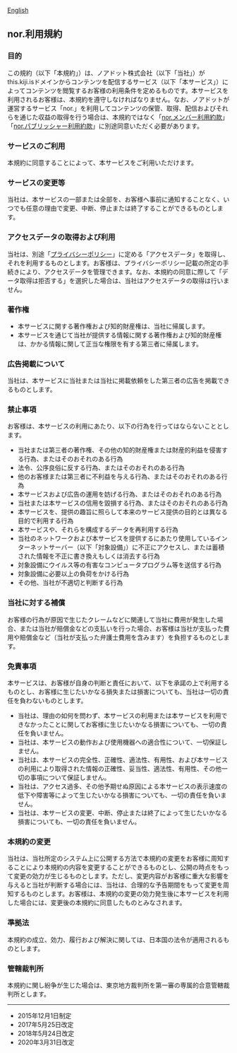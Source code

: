 [English](https://github.com/nordot/otherthancode/blob/master/terms_users_en.md)

## nor.利用規約
### 目的
この規約（以下「本規約」）は、ノアドット株式会社（以下「当社」）がthis.kiji.isドメインからコンテンツを配信するサービス（以下「本サービス」）によってコンテンツを閲覧するお客様の利用条件を定めるものです。本サービスを利用されるお客様は、本規約を遵守しなければなりません。なお、ノアドットが運営するサービス「nor.」を利用してコンテンツの保管、取得、配信およびそれらを通じた収益の取得を行う場合は、本規約ではなく「[nor.メンバー利用約款](https://github.com/nordot/otherthancode/blob/master/tou_members_ja.md)」「[nor.パブリッシャー利用約款](https://github.com/nordot/otherthancode/blob/master/tou_publishers_ja.md)」に別途同意いただく必要があります。

### サービスのご利用
本規約に同意することによって、本サービスをご利用いただけます。

### サービスの変更等
当社は、本サービスの一部または全部を、お客様へ事前に通知することなく、いつでも任意の理由で変更、中断、停止または終了することができるものとします。

### アクセスデータの取得および利用
当社は、別途「[プライバシーポリシー](https://www.nordot.jp/privacy)」に定める「アクセスデータ」を取得し、それを利用するものとします。お客様は、プライバシーポリシー記載の所定の手続きにより、アクセスデータを管理できます。なお、本規約の同意に際して「データ取得は拒否する」を選択した場合は、当社はアクセスデータの取得は行いません。

### 著作権
- 本サービスに関する著作権および知的財産権は、当社に帰属します。
- 本サービスを通じて当社が提供する情報に関する著作権および知的財産権は、かかる情報に関して正当な権限を有する第三者に帰属します。

### 広告掲載について
当社は、本サービスに当社または当社に掲載依頼をした第三者の広告を掲載できるものとします。

### 禁止事項
お客様は、本サービスの利用にあたり、以下の行為を行ってはならないこととします。
- 当社または第三者の著作権、その他の知的財産権または財産的利益を侵害する行為、またはそのおそれのある行為
- 法令、公序良俗に反する行為、またはそのおそれのある行為
- 他のお客様または第三者に不利益を与える行為、またはそのおそれのある行為
- 本サービスおよび広告の運用を妨げる行為、またはそのおそれのある行為
- 当社または本サービスの信用を毀損する行為、またはそのおそれのある行為
- 本サービスを、提供の趣旨に照らして本来のサービス提供の目的とは異なる目的で利用する行為
- 本サービスや、それらを構成するデータを再利用する行為
- 当社のネットワークおよび本サービスを提供するにあたり使用しているインターネットサーバー（以下「対象設備」）に不正にアクセスし、または蓄積された情報を不正に書き換えもしくは消去する行為
- 対象設備にウイルス等の有害なコンピュータプログラム等を送信する行為
- 対象設備に必要以上の負荷をかける行為
- その他、当社が不適切と判断する行為

### 当社に対する補償
お客様の行為が原因で生じたクレームなどに関連して当社に費用が発生した場合、または当社が賠償金などの支払いを行った場合、お客様は当社が支払った費用や賠償金など（当社が支払った弁護士費用を含みます）を負担するものとします。

### 免責事項
本サービスは、お客様が自身の判断と責任において、以下を承諾の上で利用するものとし、お客様に生じたいかなる損失または損害についても、当社は一切の責任を負わないものとします。
- 当社は、理由の如何を問わず、本サービスの利用または本サービスを利用できなかったことに関してお客様に生じたいかなる損害についても、一切の責任を負いません。
- 当社は、本サービスの動作および使用機器への適合性について、一切保証しません。
- 当社は、本サービスの完全性、正確性、適法性、有用性、および本サービスの利用により取得された情報の正確性、妥当性、適法性、有用性、その他一切の事項について保証しません。
- 当社は、アクセス過多、その他予期せぬ原因による本サービスの表示速度の低下や障害等によって生じたいかなる損害についても、一切の責任を負いません。
- 当社は、本サービスの変更、中断、停止または終了によって生じたいかなる損害についても、一切の責任を負いません。

### 本規約の変更
当社は、当社所定のシステム上に公開する方法で本規約の変更をお客様に周知することにより本規約の内容を変更することができるものとし、公開の時点をもって変更の効力が生じるものとします。ただし、変更内容がお客様に重大な影響を与えると当社が判断する場合には、当社は、合理的な予告期間をもって変更を周知するものとします。お客様は、本規約の変更の効力発生後に本サービスを利用した場合には、変更後の本規約に同意したものとみなされます。

### 準拠法
本規約の成立、効力、履行および解決に関しては、日本国の法令が適用されるものとします。

### 管轄裁判所
本規約に関し紛争が生じた場合は、東京地方裁判所を第一審の専属的合意管轄裁判所とします。

---
- 2015年12月1日制定
- 2017年5月25日改定
- 2018年5月24日改定
- 2020年3月31日改定

